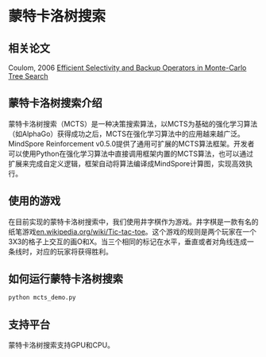 # 蒙特卡洛树搜索

## 相关论文

 Coulom, 2006 [Efficient Selectivity and Backup Operators in Monte-Carlo Tree Search](https://link.springer.com/chapter/10.1007/978-3-540-75538-8_7)

## 蒙特卡洛树搜索介绍

蒙特卡洛树搜索（MCTS）是一种决策搜索算法，以MCTS为基础的强化学习算法（如AlphaGo）获得成功之后，MCTS在强化学习算法中的应用越来越广泛。MindSpore Reinforcement v0.5.0提供了通用可扩展的MCTS算法框架。开发者可以使用Python在强化学习算法中直接调用框架内置的MCTS算法，也可以通过扩展来完成自定义逻辑，框架自动将算法编译成MindSpore计算图，实现高效执行。

## 使用的游戏

在目前实现的蒙特卡洛树搜索中，我们使用井字棋作为游戏。井字棋是一款有名的纸笔游戏[en.wikipedia.org/wiki/Tic-tac-toe](en.wikipedia.org/wiki/Tic-tac-toe)。这个游戏的规则是两个玩家在一个3X3的格子上交互的画O和X。当三个相同的标记在水平，垂直或者对角线连成一条线时，对应的玩家将获得胜利。

## 如何运行蒙特卡洛树搜索

```python
python mcts_demo.py
```

## 支持平台

蒙特卡洛树搜索支持GPU和CPU。
